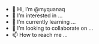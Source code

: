 - 👋 Hi, I’m @myquanaq
- 👀 I’m interested in ...
- 🌱 I’m currently learning ...
- 💞️ I’m looking to collaborate on ...
- 📫 How to reach me ...

<!---
myquanaq/myquanaq is a ✨ special ✨ repository because its `README.md` (this file) appears on your GitHub profile.
You can click the Preview link to take a look at your changes.
--->
